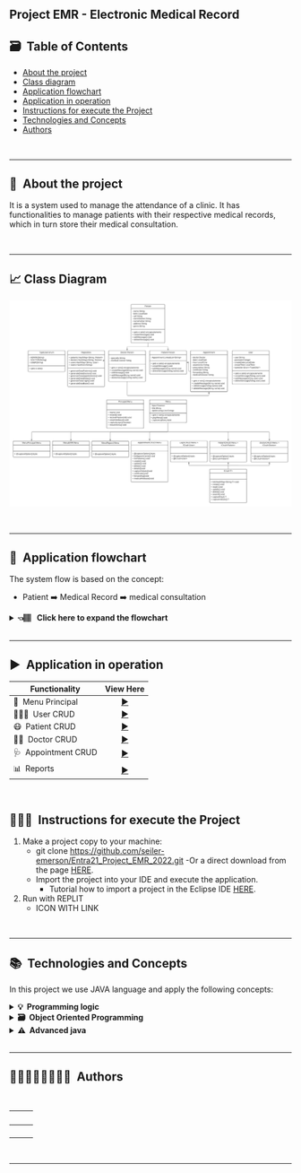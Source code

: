 
## Project EMR - Electronic Medical Record

## 🗃️&nbsp; Table of Contents

* [About the project](#about-project)
* [Class diagram](#class-diagram)
* [Application flowchart](#application-flowchart)
* [Application in operation](#application-operation)
* [Instructions for execute the Project](#execute-project)
* [Technologies and Concepts](#technologies)  
* [Authors](#authors)

</br>

---


## 🏥&nbsp; About the project <a name="about-project"></a>

It is a system used to manage the attendance of a clinic. It has functionalities to manage patients with their respective medical records, which in turn store their medical consultation.

<br>

---

## 📈&nbsp;Class Diagram <a name="class-diagram"></a>
 
![Diagram](./image/emr_diagrama.png)

</br>

----
## 🔀&nbsp; Application flowchart <a name="application-flowchart"></a>

The system flow is based on the concept:
- Patient ➡️ Medical Record ➡️ medical consultation 

<details>
    <summary><b>👈🏽 &nbsp; Click here to expand the flowchart </b></summary>

![Flowchart](./image/emr_fluxo.png)

</details>

</br>

----

## ▶️&nbsp; Application in operation <a name="application-operation"></a>

  | Functionality  | View Here |
  |------|---------|
  |🏥&nbsp; Menu Principal|[<div align="center">▶️</div>](./readmes/main.md)|
  |👨🏻‍💻&nbsp; User CRUD|[<div align="center">▶️</div>](./readmes/user.md)
  |😷&nbsp; Patient CRUD|[<div align="center">▶️</div>](./readmes/patient.md)
  |👩‍🔬&nbsp; Doctor CRUD|[<div align="center">▶️</div>](./readmes/doctor.md)
  |🩺&nbsp; Appointment CRUD|[<div align="center">▶️</div>](./readmes/appointment.md)
  |📊&nbsp; Reports|[<div align="center">▶️</div>](./readmes/reports.md)
  <br />

## 👨🏽‍🏫&nbsp; Instructions for execute the Project <a name="execute-project"></a>

1. Make a project copy to your machine:
    - git clone https://github.com/seiler-emerson/Entra21_Project_EMR_2022.git
    -Or a direct download from the page [HERE](https://github.com/seiler-emerson/Entra21_Project_EMR_2022).
    - Import the project into your IDE and execute the application.
        - Tutorial how to import a project in the Eclipse IDE [HERE](https://www.youtube.com/watch?v=R-8OF9ipeT8).
2. Run with REPLIT
    - ICON WITH LINK

</br>

---

## 📚&nbsp; Technologies and Concepts <a name="technologies"></a>

In this project we use JAVA language and apply the following concepts:

<details>	
  <summary><b>💡&nbsp; Programming logic</b></summary>

1. Git
    - Repository
    - Documentation
    - README.md
    - Replit
2. Project organization
    - Packages / sub-packages
    - Nomenclature
3. Basic elements
    - variables
    - constants
    - comments
4. Decision structures
    - if, else-if, else
    - switch
5. Repeat loops
    - for
    - while
    - do-while
6. Modularization
    - methods with or without parameters and with or without returns
    - recursion
</details>

<details>	
  <summary><b>🗃️&nbsp; Object Oriented Programming</b></summary>
  
1. Classes
    - class diagram
    - attributes
    - builders
    - encapsulation
    - specific methods
    - instantiate objects
2. Heritage
    - extends
    - create new constructors based on the super class
    - Polymorphism
        - Just take advantage of the methods
        - Do it completely specifically
        - Overwrite to:
            - Do it specifically
            - Take advantage of the behavior and make a complement
3. Polymorphism
    - interfaces
</details>

<details>
   <summary><b>⚠️&nbsp; Advanced java</b></summary>

1. Classes wrapper
2. ENUM
3. Annotations
4. Collections
    - ArrayList
    - LinkedList
    - HashSet
    - HashMap
5. Lambda functions
6. Generics
7. Dates
8. Exceptions

</details>

</br>

---

## 👨🏻‍🎓👩‍🎓👨🏼‍🎓&nbsp; Authors <a name="authors"></a>

<br>

<table>
<thead>
	<tr>
	    <th>
            <img style="border-radius: 10px;" src="https://avatars.githubusercontent.com/Ba-Ribeiro" width="100px;" alt=""/>
        </th>
		<th>
            <a href="https://seiler-emerson.github.io/">
                <img style="border-radius: 10px" src="https://avatars.githubusercontent.com/seiler-emerson" width="100px;" alt=""/>
            </a>
        </th>
		<th>
            <img style="border-radius: 10px;" src="https://avatars.githubusercontent.com/Wellitonborges" width="100px;" alt=""/>
        </th>
	</tr>
</thead>
<tbody>
	<tr>
        <td>
            <a href="https://www.linkedin.com/in/B%C3%A1rbaraRibeiro050392/">
                <img src="https://img.shields.io/badge/-barbararibeiro-blue?style=flat-square&logo=Linkedin&logoColor=white&link=https://www.linkedin.com/in/B%C3%A1rbaraRibeiro050392/" width="100px;" alt=""/>
            </a>
        </td>
		<td>
            <a href="https://www.linkedin.com/in/seileremerson/">
                <img src="https://img.shields.io/badge/-seileremerson-blue?style=flat-square&logo=Linkedin&logoColor=white&link=https://www.linkedin.com/in/seileremerson/" width="100px;" alt=""/>
            </a>
        </td>
		<td>
            <a href="https://www.linkedin.com/in/welliton-borges-904331190/">
                <img src="https://img.shields.io/badge/-wellitonborges-blue?style=flat-square&logo=Linkedin&logoColor=white&link=https://www.linkedin.com/in/welliton-borges-904331190/" width="100px;" alt=""/>
            </a>
        </td>
	</tr>
</tbody>
</table>

<br>

---

